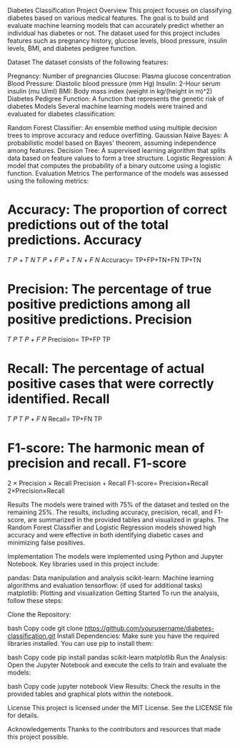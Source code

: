 Diabetes Classification Project
Overview
This project focuses on classifying diabetes based on various medical features. The goal is to build and evaluate machine learning models that can accurately predict whether an individual has diabetes or not. The dataset used for this project includes features such as pregnancy history, glucose levels, blood pressure, insulin levels, BMI, and diabetes pedigree function.

Dataset
The dataset consists of the following features:

Pregnancy: Number of pregnancies
Glucose: Plasma glucose concentration
Blood Pressure: Diastolic blood pressure (mm Hg)
Insulin: 2-Hour serum insulin (mu U/ml)
BMI: Body mass index (weight in kg/(height in m)^2)
Diabetes Pedigree Function: A function that represents the genetic risk of diabetes
Models
Several machine learning models were trained and evaluated for diabetes classification:

Random Forest Classifier: An ensemble method using multiple decision trees to improve accuracy and reduce overfitting.
Gaussian Naive Bayes: A probabilistic model based on Bayes' theorem, assuming independence among features.
Decision Tree: A supervised learning algorithm that splits data based on feature values to form a tree structure.
Logistic Regression: A model that computes the probability of a binary outcome using a logistic function.
Evaluation Metrics
The performance of the models was assessed using the following metrics:

Accuracy: The proportion of correct predictions out of the total predictions.
Accuracy
=
𝑇
𝑃
+
𝑇
𝑁
𝑇
𝑃
+
𝐹
𝑃
+
𝑇
𝑁
+
𝐹
𝑁
Accuracy= 
TP+FP+TN+FN
TP+TN
​
 
Precision: The percentage of true positive predictions among all positive predictions.
Precision
=
𝑇
𝑃
𝑇
𝑃
+
𝐹
𝑃
Precision= 
TP+FP
TP
​
 
Recall: The percentage of actual positive cases that were correctly identified.
Recall
=
𝑇
𝑃
𝑇
𝑃
+
𝐹
𝑁
Recall= 
TP+FN
TP
​
 
F1-score: The harmonic mean of precision and recall.
F1-score
=
2
×
Precision
×
Recall
Precision
+
Recall
F1-score= 
Precision+Recall
2×Precision×Recall
​
 
Results
The models were trained with 75% of the dataset and tested on the remaining 25%. The results, including accuracy, precision, recall, and F1-score, are summarized in the provided tables and visualized in graphs. The Random Forest Classifier and Logistic Regression models showed high accuracy and were effective in both identifying diabetic cases and minimizing false positives.

Implementation
The models were implemented using Python and Jupyter Notebook. Key libraries used in this project include:

pandas: Data manipulation and analysis
scikit-learn: Machine learning algorithms and evaluation
tensorflow: (if used for additional tasks)
matplotlib: Plotting and visualization
Getting Started
To run the analysis, follow these steps:

Clone the Repository:

bash
Copy code
git clone https://github.com/yourusername/diabetes-classification.git
Install Dependencies:
Make sure you have the required libraries installed. You can use pip to install them:

bash
Copy code
pip install pandas scikit-learn matplotlib
Run the Analysis:
Open the Jupyter Notebook and execute the cells to train and evaluate the models:

bash
Copy code
jupyter notebook
View Results:
Check the results in the provided tables and graphical plots within the notebook.

License
This project is licensed under the MIT License. See the LICENSE file for details.

Acknowledgements
Thanks to the contributors and resources that made this project possible.

